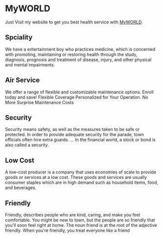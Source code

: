 # MyWORLD

Just Visit my website to get you best health service with [MyWORLD](https://tour-management-21483.web.app/home).

## Spciality

We have a entertainment boy who practices medicine, which is concerned with promoting, maintaining or restoring health through the study, diagnosis, prognosis and treatment of disease, injury, and other physical and mental impairments.

## Air Service

We offer a range of flexible and customizable maintenance options. Enroll today and save! Flexible Coverage Personalized for Your Operation. No More Surprise Maintenance Costs

## Security

Security means safety, as well as the measures taken to be safe or protected. In order to provide adequate security for the parade, town officials often hire extra guards. ... In the financial world, a stock or bond is also called a security.

## Low Cost

A low-cost producer is a company that uses economies of scale to provide goods or services at a low cost. These goods and services are usually consumer staples which are in high demand such as household items, food, and beverages.

## Friendly 

Friendly, describes people who are kind, caring, and make you feel comfortable. You might be new to town, but the people are so friendly that you'll soon feel right at home. The noun friend is at the root of the adjective friendly. When you're friendly, you treat everyone like a friend 


